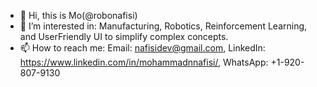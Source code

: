 - 👋 Hi, this is Mo(@robonafisi)
- 👀 I’m interested in: Manufacturing, Robotics, Reinforcement Learning, and UserFriendly UI to simplify complex concepts.
- 📫 How to reach me: Email: nafisidev@gmail.com, LinkedIn: https://www.linkedin.com/in/mohammadnnafisi/, WhatsApp: +1-920-807-9130

